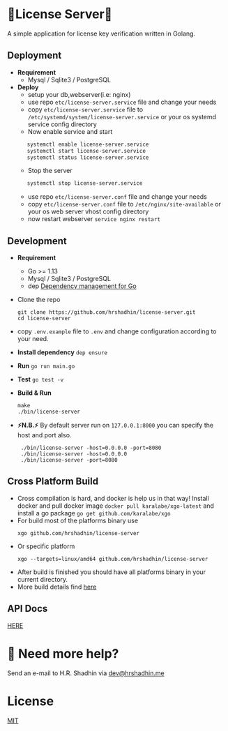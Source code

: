 # :key:License Server:key:
A simple application for license key verification written in Golang.

## Deployment
- **Requirement**
    - Mysql / Sqlite3 / PostgreSQL
- **Deploy**
    - setup your db,webserver(i.e: nginx)
    - use repo `etc/license-server.service` file and change your needs
    - copy `etc/license-server.service` file to `/etc/systemd/system/license-server.service` or your os 
      systemd service config directory
    - Now enable service and start
    ```bash
       systemctl enable license-server.service
       systemctl start license-server.service
       systemctl status license-server.service
    ```
    - Stop the server
    ```bash
       systemctl stop license-server.service
    ```
    - use repo `etc/license-server.conf` file and change your needs
    - copy `etc/license-server.conf` file to `/etc/nginx/site-available` or your os 
      web server vhost config directory
    - now restart webserver ```service nginx restart```


## Development

- **Requirement**
    - Go >= 1.13
    - Mysql / Sqlite3 / PostgreSQL
    - dep [Dependency management for Go](https://golang.github.io/dep/)

- Clone the repo
    ```
    git clone https://github.com/hrshadhin/license-server.git
    cd license-server
    ```
- copy `.env.example` file to `.env` and change configuration according to your need.

- **Install dependency** `dep ensure`
- **Run** `go run main.go`
- **Test** `go test -v`
- **Build & Run**
    ```
    make 
    ./bin/license-server
    ```

- **:zap:N.B.:zap:**
   By default server run on `127.0.0.1:8000` you can specify the host and port also.
   ``` 
    ./bin/license-server -host=0.0.0.0 -port=8080
    ./bin/license-server -host=0.0.0.0
    ./bin/license-server -port=8080
   ```

## Cross Platform Build
- Cross compilation is hard, and docker is help us in that way! Install docker and pull
    docker image `docker pull karalabe/xgo-latest` and install a go package `go get github.com/karalabe/xgo`
- For build most of the platforms binary use 
    ```
    xgo github.com/hrshadhin/license-server
    ```
- Or specific platform
    ```
    xgo --targets=linux/amd64 github.com/hrshadhin/license-server 
    ```
- After build is finished you should have all platforms binary in your
current directory.
- More build details find [here](https://github.com/karalabe/xgo)
    
## API Docs
[HERE](https://documenter.getpostman.com/view/8901126/SVzz2eF1)

# :telescope: Need more help? 
Send an e-mail to H.R. Shadhin via [dev@hrshadhin.me](mailto:dev@hrshadhin.me)

# License
[MIT](https://github.com/hrshadhin/license-server/blob/master/LICENSE)
